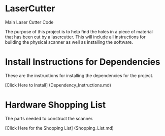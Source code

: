 # LaserCutter
Main Laser Cutter Code

The purpose of this project is to help find the holes in a piece of material that has been cut by a lasercutter.
This will include all instructions for building the physical scanner as well as installing the software.

# Install Instructions for Dependencies
These are the instructions for installing the dependencies for the project.

[Click Here to Install] (Dependency_Instructions.md)

# Hardware Shopping List
The parts needed to construct the scanner.

[Click Here for the Shopping List] (Shopping_List.md)
